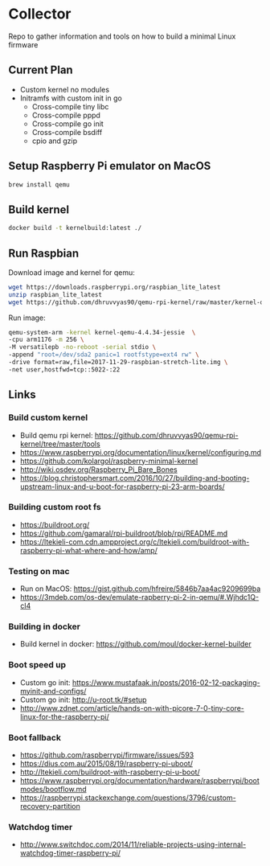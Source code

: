 # Collector

Repo to gather information and tools on how to build a minimal Linux firmware

## Current Plan

* Custom kernel no modules
* Initramfs with custom init in go
  * Cross-compile tiny libc
  * Cross-compile pppd
  * Cross-compile go init
  * Cross-compile bsdiff
  * cpio and gzip

## Setup Raspberry Pi emulator on MacOS

``` bash
brew install qemu
```

## Build kernel

``` bash
docker build -t kernelbuild:latest ./
```

## Run Raspbian

Download image and kernel for qemu:

``` bash
wget https://downloads.raspberrypi.org/raspbian_lite_latest
unzip raspbian_lite_latest
wget https://github.com/dhruvvyas90/qemu-rpi-kernel/raw/master/kernel-qemu-4.4.34-jessie 
```

Run image:

``` bash
qemu-system-arm -kernel kernel-qemu-4.4.34-jessie  \
-cpu arm1176 -m 256 \
-M versatilepb -no-reboot -serial stdio \
-append "root=/dev/sda2 panic=1 rootfstype=ext4 rw" \
-drive format=raw,file=2017-11-29-raspbian-stretch-lite.img \
-net user,hostfwd=tcp::5022-:22
```

## Links

### Build custom kernel

* Build qemu rpi kernel:  https://github.com/dhruvvyas90/qemu-rpi-kernel/tree/master/tools
* https://www.raspberrypi.org/documentation/linux/kernel/configuring.md
* https://github.com/kolargol/raspberry-minimal-kernel
* http://wiki.osdev.org/Raspberry_Pi_Bare_Bones
* https://blog.christophersmart.com/2016/10/27/building-and-booting-upstream-linux-and-u-boot-for-raspberry-pi-23-arm-boards/

### Building custom root fs

* https://buildroot.org/
* https://github.com/gamaral/rpi-buildroot/blob/rpi/README.md
* https://ltekieli-com.cdn.ampproject.org/c/ltekieli.com/buildroot-with-raspberry-pi-what-where-and-how/amp/

### Testing on mac

* Run on MacOS: https://gist.github.com/hfreire/5846b7aa4ac9209699ba
* https://3mdeb.com/os-dev/emulate-rapberry-pi-2-in-qemu/#.Wjhdc1Q-cl4

### Building in docker

* Build kernel in docker: https://github.com/moul/docker-kernel-builder

### Boot speed up

* Custom go init: https://www.mustafaak.in/posts/2016-02-12-packaging-myinit-and-configs/
* Custom go init: http://u-root.tk/#setup
* http://www.zdnet.com/article/hands-on-with-picore-7-0-tiny-core-linux-for-the-raspberry-pi/

### Boot fallback

* https://github.com/raspberrypi/firmware/issues/593
* https://dius.com.au/2015/08/19/raspberry-pi-uboot/
* http://ltekieli.com/buildroot-with-raspberry-pi-u-boot/
* https://www.raspberrypi.org/documentation/hardware/raspberrypi/bootmodes/bootflow.md
* https://raspberrypi.stackexchange.com/questions/3796/custom-recovery-partition

### Watchdog timer

* http://www.switchdoc.com/2014/11/reliable-projects-using-internal-watchdog-timer-raspberry-pi/
